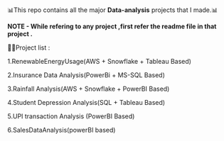 📊This repo contains all the major **Data-analysis** projects that I made.📊

**NOTE -  While refering to any project ,first refer the readme file in that project .**

📌📝Project list :

1.RenewableEnergyUsage(AWS + Snowflake + Tableau Based)

2.Insurance Data Analysis(PowerBi + MS-SQL Based)

3.Rainfall Analysis(AWS + Snowflake + PowerBI Based)

4.Student Depression Analysis(SQL + Tableau Based) 

5.UPI transaction Analysis (PowerBI Based)

6.SalesDataAnalysis(powerBI based)
